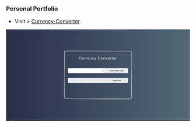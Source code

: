 ### Personal Portfolio

- Visit > [Currency-Converter](https://ugurkarakurt.github.io/Frontend-Challanges/Currency-Converter/).

![image info](assets/images/screenshot.png)
